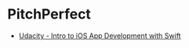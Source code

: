 # PitchPerfect


- [Udacity - Intro to iOS App Development with Swift](https://classroom.udacity.com/courses/ud585)
